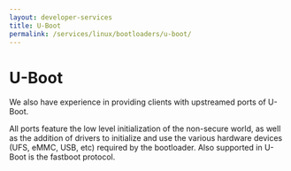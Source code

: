 ```yaml
---
layout: developer-services
title: U-Boot
permalink: /services/linux/bootloaders/u-boot/
---
```

# U-Boot
	
We also have experience in providing clients with upstreamed ports of U-Boot.
 
All ports feature the low level initialization of the non-secure world, as well as the addition of drivers to initialize and use the various hardware devices (UFS, eMMC, USB, etc) required by the bootloader.  Also supported in U-Boot is the fastboot protocol.
